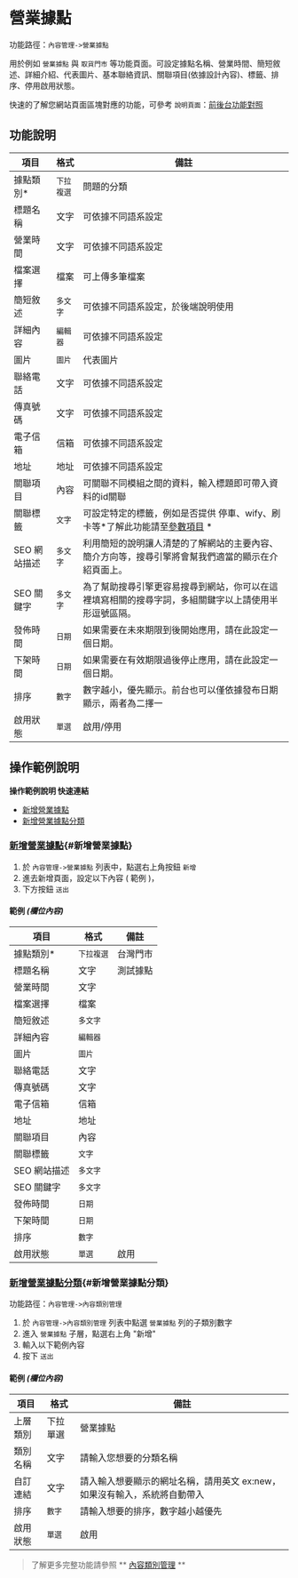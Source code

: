 # 營業據點

功能路徑：`內容管理->營業據點`

用於例如 `營業據點` 與 `取貨門市` 等功能頁面。可設定據點名稱、營業時間、簡短敘述、詳細介紹、代表圖片、基本聯絡資訊、關聯項目(依據設計內容)、標籤、排序、停用啟用狀態。

快速的了解您網站頁面區塊對應的功能，可參考 `說明頁面`：[前後台功能對照](/guide/site)



##  功能說明

| 項目  | 格式 | 備註 |
|---|---|---|
|據點類別*|`下拉複選`|問題的分類|
|標題名稱|文字|可依據不同語系設定|
|營業時間|文字|可依據不同語系設定|
|檔案選擇|檔案|可上傳多筆檔案|
|簡短敘述|`多文字`|可依據不同語系設定，於後端說明使用|
|詳細內容|`編輯器`|可依據不同語系設定|
|圖片|`圖片`|代表圖片|
|聯絡電話|文字|可依據不同語系設定|
|傳真號碼|文字|可依據不同語系設定|
|電子信箱|信箱|可依據不同語系設定|
|地址|地址|可依據不同語系設定|
|關聯項目|內容|可關聯不同模組之間的資料，輸入標題即可帶入資料的id關聯|
|關聯標籤|`文字`|可設定特定的標籤，例如是否提供 停車、wify、刷卡等*了解此功能請至[參數項目](/guide/site-parameter-item) *|
|SEO 網站描述|`多文字`|利用簡短的說明讓人清楚的了解網站的主要內容、簡介方向等，搜尋引擎將會幫我們適當的顯示在介紹頁面上。|
|SEO 關鍵字|`多文字`|為了幫助搜尋引擎更容易搜尋到網站，你可以在這裡填寫相關的搜尋字詞，多組關鍵字以上請使用半形逗號區隔。|
|發佈時間|`日期`|如果需要在未來期限到後開始應用，請在此設定一個日期。|
|下架時間|`日期`|如果需要在有效期限過後停止應用，請在此設定一個日期。|
|排序|`數字`|數字越小，優先顯示。前台也可以僅依據發布日期顯示，兩者為二擇一|
|啟用狀態|`單選`|啟用/停用|

##  操作範例說明

**操作範例說明 快速連結**

* [新增營業據點](/guide/article-location#新增營業據點)
* [新增營業據點分類](/guide/article-location#新增營業據點分類)

### [新增營業據點](/guide/article-location#新增營業據點){#新增營業據點}

1. 於 `內容管理->營業據點` 列表中，點選右上角按鈕 `新增` 
2. 進去新增頁面，設定以下內容 ( 範例 )，
3. 下方按鈕 `送出`

#### 範例 _(欄位內容)_

| 項目  | 格式 | 備註 |
|---|---|---|
|據點類別*|`下拉複選`|台灣門市|
|標題名稱|文字|測試據點|
|營業時間|文字| |
|檔案選擇|檔案| |
|簡短敘述|`多文字`| |
|詳細內容|`編輯器`| |
|圖片|`圖片`| |
|聯絡電話|文字| |
|傳真號碼|文字| |
|電子信箱|信箱| |
|地址|地址| |
|關聯項目|內容| |
|關聯標籤|`文字`| |
|SEO 網站描述|`多文字`| |
|SEO 關鍵字|`多文字`| |
|發佈時間|`日期`| |
|下架時間|`日期`| |
|排序|`數字`| |
|啟用狀態|`單選`|啟用|



### [新增營業據點分類](/guide/article-location#新增營業據點分類){#新增營業據點分類}

功能路徑：`內容管理->內容類別管理`

1. 於 `內容管理->內容類別管理` 列表中點選 `營業據點` 列的子類別數字
2. 進入 `營業據點` 子層，點選右上角 "新增"
3. 輸入以下範例內容
4. 按下 `送出`

#### 範例 _(欄位內容)_

| 項目  | 格式 | 備註 |
|---|---|---|
|上層類別|下拉單選|營業據點|
|類別名稱|文字|請輸入您想要的分類名稱|
|自訂連結|文字|請入輸入想要顯示的網址名稱，請用英文 ex:new，如果沒有輸入，系統將自動帶入|
|排序|`數字`|請輸入想要的排序，數字越小越優先|
|啟用狀態|`單選`|啟用


> 了解更多完整功能請參照 ** [內容類別管理](/guide/article-category) **
